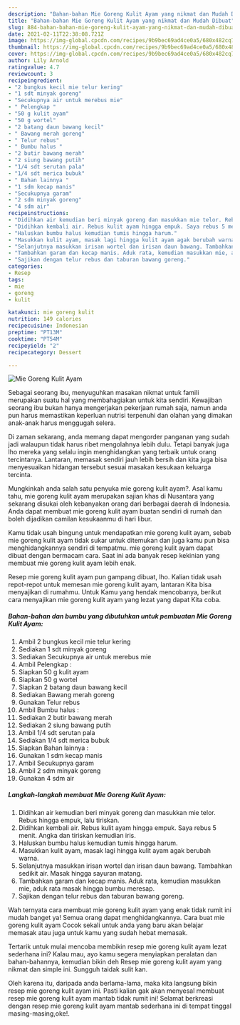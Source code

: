 ```yaml
---
description: "Bahan-bahan Mie Goreng Kulit Ayam yang nikmat dan Mudah Dibuat"
title: "Bahan-bahan Mie Goreng Kulit Ayam yang nikmat dan Mudah Dibuat"
slug: 884-bahan-bahan-mie-goreng-kulit-ayam-yang-nikmat-dan-mudah-dibuat
date: 2021-02-11T22:38:08.721Z
image: https://img-global.cpcdn.com/recipes/9b9bec69ad4ce0a5/680x482cq70/mie-goreng-kulit-ayam-foto-resep-utama.jpg
thumbnail: https://img-global.cpcdn.com/recipes/9b9bec69ad4ce0a5/680x482cq70/mie-goreng-kulit-ayam-foto-resep-utama.jpg
cover: https://img-global.cpcdn.com/recipes/9b9bec69ad4ce0a5/680x482cq70/mie-goreng-kulit-ayam-foto-resep-utama.jpg
author: Lily Arnold
ratingvalue: 4.7
reviewcount: 3
recipeingredient:
- "2 bungkus kecil mie telur kering"
- "1 sdt minyak goreng"
- "Secukupnya air untuk merebus mie"
- " Pelengkap "
- "50 g kulit ayam"
- "50 g wortel"
- "2 batang daun bawang kecil"
- " Bawang merah goreng"
- " Telur rebus"
- " Bumbu halus "
- "2 butir bawang merah"
- "2 siung bawang putih"
- "1/4 sdt serutan pala"
- "1/4 sdt merica bubuk"
- " Bahan lainnya "
- "1 sdm kecap manis"
- "Secukupnya garam"
- "2 sdm minyak goreng"
- "4 sdm air"
recipeinstructions:
- "Didihkan air kemudian beri minyak goreng dan masukkan mie telor. Rebus hingga empuk, lalu tiriskan."
- "Didihkan kembali air. Rebus kulit ayam hingga empuk. Saya rebus 5 menit. Angka dan tiriskan kemudian iris."
- "Haluskan bumbu halus kemudian tumis hingga harum."
- "Masukkan kulit ayam, masak lagi hingga kulit ayam agak berubah warna."
- "Selanjutnya masukkan irisan wortel dan irisan daun bawang. Tambahkan sedikit air. Masak hingga sayuran matang."
- "Tambahkan garam dan kecap manis. Aduk rata, kemudian masukkan mie, aduk rata masak hingga bumbu meresap."
- "Sajikan dengan telur rebus dan taburan bawang goreng."
categories:
- Resep
tags:
- mie
- goreng
- kulit

katakunci: mie goreng kulit 
nutrition: 149 calories
recipecuisine: Indonesian
preptime: "PT13M"
cooktime: "PT54M"
recipeyield: "2"
recipecategory: Dessert

---
```



![Mie Goreng Kulit Ayam](https://img-global.cpcdn.com/recipes/9b9bec69ad4ce0a5/680x482cq70/mie-goreng-kulit-ayam-foto-resep-utama.jpg)

Sebagai seorang ibu, menyuguhkan masakan nikmat untuk famili merupakan suatu hal yang membahagiakan untuk kita sendiri. Kewajiban seorang ibu bukan hanya mengerjakan pekerjaan rumah saja, namun anda pun harus memastikan keperluan nutrisi terpenuhi dan olahan yang dimakan anak-anak harus menggugah selera.

Di zaman  sekarang, anda memang dapat mengorder panganan yang sudah jadi walaupun tidak harus ribet mengolahnya lebih dulu. Tetapi banyak juga lho mereka yang selalu ingin menghidangkan yang terbaik untuk orang tercintanya. Lantaran, memasak sendiri jauh lebih bersih dan kita juga bisa menyesuaikan hidangan tersebut sesuai masakan kesukaan keluarga tercinta. 



Mungkinkah anda salah satu penyuka mie goreng kulit ayam?. Asal kamu tahu, mie goreng kulit ayam merupakan sajian khas di Nusantara yang sekarang disukai oleh kebanyakan orang dari berbagai daerah di Indonesia. Anda dapat membuat mie goreng kulit ayam buatan sendiri di rumah dan boleh dijadikan camilan kesukaanmu di hari libur.

Kamu tidak usah bingung untuk mendapatkan mie goreng kulit ayam, sebab mie goreng kulit ayam tidak sukar untuk ditemukan dan juga kamu pun bisa menghidangkannya sendiri di tempatmu. mie goreng kulit ayam dapat dibuat dengan bermacam cara. Saat ini ada banyak resep kekinian yang membuat mie goreng kulit ayam lebih enak.

Resep mie goreng kulit ayam pun gampang dibuat, lho. Kalian tidak usah repot-repot untuk memesan mie goreng kulit ayam, lantaran Kita bisa menyajikan di rumahmu. Untuk Kamu yang hendak mencobanya, berikut cara menyajikan mie goreng kulit ayam yang lezat yang dapat Kita coba.

<!--inarticleads1-->

##### Bahan-bahan dan bumbu yang dibutuhkan untuk pembuatan Mie Goreng Kulit Ayam:

1. Ambil 2 bungkus kecil mie telur kering
1. Sediakan 1 sdt minyak goreng
1. Sediakan Secukupnya air untuk merebus mie
1. Ambil  Pelengkap :
1. Siapkan 50 g kulit ayam
1. Siapkan 50 g wortel
1. Siapkan 2 batang daun bawang kecil
1. Sediakan  Bawang merah goreng
1. Gunakan  Telur rebus
1. Ambil  Bumbu halus :
1. Sediakan 2 butir bawang merah
1. Sediakan 2 siung bawang putih
1. Ambil 1/4 sdt serutan pala
1. Sediakan 1/4 sdt merica bubuk
1. Siapkan  Bahan lainnya :
1. Gunakan 1 sdm kecap manis
1. Ambil Secukupnya garam
1. Ambil 2 sdm minyak goreng
1. Gunakan 4 sdm air




<!--inarticleads2-->

##### Langkah-langkah membuat Mie Goreng Kulit Ayam:

1. Didihkan air kemudian beri minyak goreng dan masukkan mie telor. Rebus hingga empuk, lalu tiriskan.
1. Didihkan kembali air. Rebus kulit ayam hingga empuk. Saya rebus 5 menit. Angka dan tiriskan kemudian iris.
1. Haluskan bumbu halus kemudian tumis hingga harum.
1. Masukkan kulit ayam, masak lagi hingga kulit ayam agak berubah warna.
1. Selanjutnya masukkan irisan wortel dan irisan daun bawang. Tambahkan sedikit air. Masak hingga sayuran matang.
1. Tambahkan garam dan kecap manis. Aduk rata, kemudian masukkan mie, aduk rata masak hingga bumbu meresap.
1. Sajikan dengan telur rebus dan taburan bawang goreng.




Wah ternyata cara membuat mie goreng kulit ayam yang enak tidak rumit ini mudah banget ya! Semua orang dapat menghidangkannya. Cara buat mie goreng kulit ayam Cocok sekali untuk anda yang baru akan belajar memasak atau juga untuk kamu yang sudah hebat memasak.

Tertarik untuk mulai mencoba membikin resep mie goreng kulit ayam lezat sederhana ini? Kalau mau, ayo kamu segera menyiapkan peralatan dan bahan-bahannya, kemudian bikin deh Resep mie goreng kulit ayam yang nikmat dan simple ini. Sungguh taidak sulit kan. 

Oleh karena itu, daripada anda berlama-lama, maka kita langsung bikin resep mie goreng kulit ayam ini. Pasti kalian gak akan menyesal membuat resep mie goreng kulit ayam mantab tidak rumit ini! Selamat berkreasi dengan resep mie goreng kulit ayam mantab sederhana ini di tempat tinggal masing-masing,oke!.

